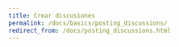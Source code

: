 ```yaml
---
title: Crear discusiones
permalink: /docs/basics/posting_discussions/
redirect_from: /docs/posting_discussions.html
---
```


